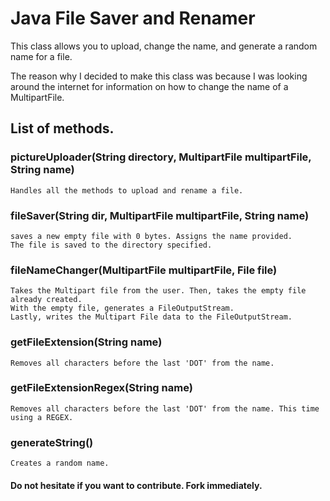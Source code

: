 # Java File Saver and Renamer
This class allows you to upload, change the name, and generate a random name for a file.

The reason why I decided to make this class was because I was looking around the internet for information on how to change the name of a MultipartFile.

## List of methods.
### pictureUploader(String directory, MultipartFile multipartFile, String name)
	Handles all the methods to upload and rename a file.

### fileSaver(String dir, MultipartFile multipartFile, String name)
	saves a new empty file with 0 bytes. Assigns the name provided.
	The file is saved to the directory specified.

### fileNameChanger(MultipartFile multipartFile, File file)
	Takes the Multipart file from the user. Then, takes the empty file already created.
	With the empty file, generates a FileOutputStream.
	Lastly, writes the Multipart File data to the FileOutputStream.

### getFileExtension(String name)
	Removes all characters before the last 'DOT' from the name.

### getFileExtensionRegex(String name)
	Removes all characters before the last 'DOT' from the name. This time using a REGEX.
	
### generateString()
	Creates a random name.

#### Do not hesitate if you want to contribute. Fork immediately.
